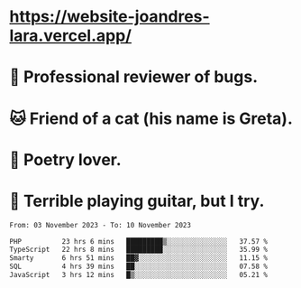# https://website-joandres-lara.vercel.app/
# 🐛 Professional reviewer of bugs.
# 🐱 Friend of a cat (his name is Greta).
# 📜 Poetry lover.
# 🎸 Terrible playing guitar, but I try.

<!--START_SECTION:waka-->

```txt
From: 03 November 2023 - To: 10 November 2023

PHP          23 hrs 6 mins   █████████▒░░░░░░░░░░░░░░░   37.57 %
TypeScript   22 hrs 8 mins   █████████░░░░░░░░░░░░░░░░   35.99 %
Smarty       6 hrs 51 mins   ██▓░░░░░░░░░░░░░░░░░░░░░░   11.15 %
SQL          4 hrs 39 mins   ██░░░░░░░░░░░░░░░░░░░░░░░   07.58 %
JavaScript   3 hrs 12 mins   █▒░░░░░░░░░░░░░░░░░░░░░░░   05.21 %
```

<!--END_SECTION:waka-->
